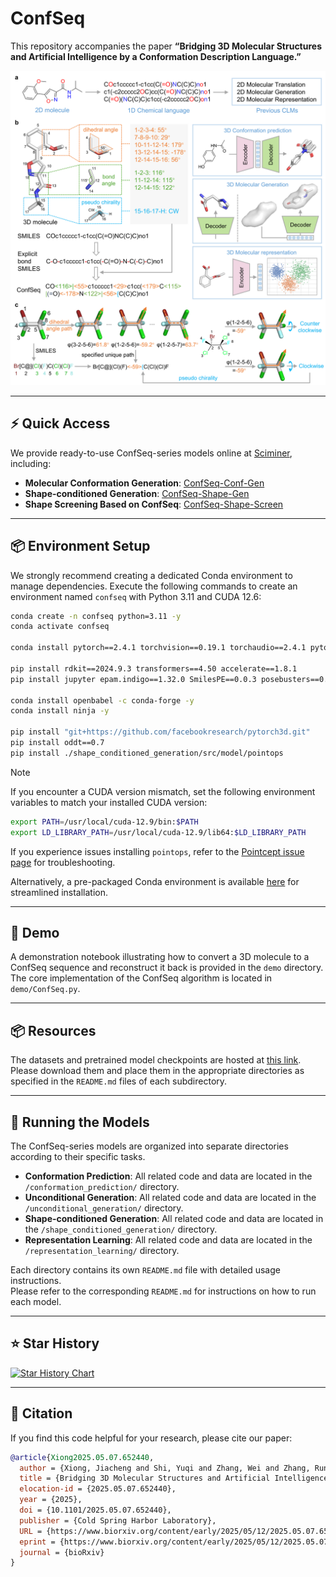 # ConfSeq

This repository accompanies the paper
**“Bridging 3D Molecular Structures and Artificial Intelligence by a Conformation Description Language.”**

![Overview](./assets/Figure_1.png)

---

## ⚡ Quick Access

We provide ready-to-use ConfSeq-series models online at [Sciminer](https://sciminer.protonunfold.com/), including:

* **Molecular Conformation Generation**: [ConfSeq-Conf-Gen](https://sciminer.protonunfold.com/utility?tool=Confseq%20Conf%20Gen)
* **Shape-conditioned Generation**: [ConfSeq-Shape-Gen](https://sciminer.protonunfold.com/utility?tool=ConfSeq%20Shape%20Gen)
* **Shape Screening Based on ConfSeq**: [ConfSeq-Shape-Screen](https://sciminer.protonunfold.com/utility?tool=ConfSeq%20Shape%20Screen)

---

## 📦 Environment Setup

We strongly recommend creating a dedicated Conda environment to manage dependencies. Execute the following commands to create an environment named `confseq` with Python 3.11 and CUDA 12.6:

```bash
conda create -n confseq python=3.11 -y
conda activate confseq

conda install pytorch==2.4.1 torchvision==0.19.1 torchaudio==2.4.1 pytorch-cuda=12.4 -c pytorch -c nvidia -y

pip install rdkit==2024.9.3 transformers==4.50 accelerate==1.8.1
pip install jupyter epam.indigo==1.32.0 SmilesPE==0.0.3 posebusters==0.4.4 timeout_decorator==0.5.0 fcd_torch==1.0.7 easydict==1.13 py3dmol==2.5.1 swanlab==0.6.4 lmdb==1.6.2 scikit-image==0.25.2 matplotlib==3.10.3 seaborn==0.13.2

conda install openbabel -c conda-forge -y
conda install ninja -y

pip install "git+https://github.com/facebookresearch/pytorch3d.git"
pip install oddt==0.7
pip install ./shape_conditioned_generation/src/model/pointops
```

> [!NOTE]
> If you encounter a CUDA version mismatch, set the following environment variables to match your installed CUDA version:
>
> ```bash
> export PATH=/usr/local/cuda-12.9/bin:$PATH
> export LD_LIBRARY_PATH=/usr/local/cuda-12.9/lib64:$LD_LIBRARY_PATH
> ```
>
> If you experience issues installing `pointops`, refer to the [Pointcept issue page](https://github.com/Pointcept/Pointcept/issues) for troubleshooting.

Alternatively, a pre-packaged Conda environment is available [here](https://1drv.ms/u/c/940c94b59e54c472/EfXEzVb_NeNGpi6csZ0PSnAB5kSEkiqQvTMyhff1BwBmtQ?e=ZnQ8CO) for streamlined installation.

---

## 📝 Demo

A demonstration notebook illustrating how to convert a 3D molecule to a ConfSeq sequence and reconstruct it back is provided in the `demo` directory. The core implementation of the ConfSeq algorithm is located in `demo/ConfSeq.py`.

---

## 📦 Resources

The datasets and pretrained model checkpoints are hosted at [this link](https://1drv.ms/f/c/940c94b59e54c472/EgN2JBqq641Mvp8zVDTM0O0Bu3wdg0YwRFZyPrYfASjBmQ?e=4YEtnZ). Please download them and place them in the appropriate directories as specified in the `README.md` files of each subdirectory.

---

## 🚀 Running the Models

The ConfSeq-series models are organized into separate directories according to their specific tasks.

- **Conformation Prediction**: All related code and data are located in the `/conformation_prediction/` directory.
- **Unconditional Generation**: All related code and data are located in the `/unconditional_generation/` directory.
- **Shape-conditioned Generation**: All related code and data are located in the `/shape_conditioned_generation/` directory.
- **Representation Learning**: All related code and data are located in the `/representation_learning/` directory.

Each directory contains its own `README.md` file with detailed usage instructions.  
Please refer to the corresponding `README.md` for instructions on how to run each model.

---

## ⭐ Star History

[![Star History Chart](https://api.star-history.com/svg?repos=jiachengxiong/ConfSeq\&type=Date)](https://www.star-history.com/#jiachengxiong/ConfSeq&Date)

---

## 📖 Citation

If you find this code helpful for your research, please cite our paper:

```bibtex
@article{Xiong2025.05.07.652440,
  author = {Xiong, Jiacheng and Shi, Yuqi and Zhang, Wei and Zhang, Runze and Chen, Zhiyi and Zeng, Chuanlong and Jiang, Xun and Cao, Duanhua and Xiong, Zhaoping and Zheng, Mingyue},
  title = {Bridging 3D Molecular Structures and Artificial Intelligence by a Conformation Description Language},
  elocation-id = {2025.05.07.652440},
  year = {2025},
  doi = {10.1101/2025.05.07.652440},
  publisher = {Cold Spring Harbor Laboratory},
  URL = {https://www.biorxiv.org/content/early/2025/05/12/2025.05.07.652440},
  eprint = {https://www.biorxiv.org/content/early/2025/05/12/2025.05.07.652440.full.pdf},
  journal = {bioRxiv}
}
```

